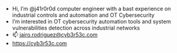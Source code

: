 - Hi, I’m @j41r0r0d computer engineer with a bast experience on industrial controls and automation and OT Cybersecurity
- I’m interested in OT cybersecurity automation tools and system vulnerabilities detection across industrial networks
- 📫  jairo.rodriguez@cyb3r53c.com
- https://cyb3r53c.com

